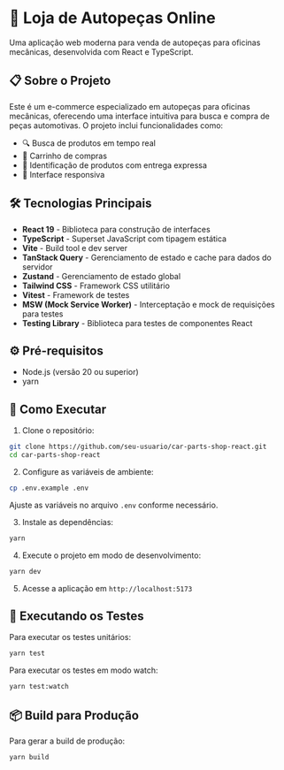 # 🚗 Loja de Autopeças Online

Uma aplicação web moderna para venda de autopeças para oficinas mecânicas, desenvolvida com React e TypeScript.

## 📋 Sobre o Projeto

Este é um e-commerce especializado em autopeças para oficinas mecânicas, oferecendo uma interface intuitiva para busca e compra de peças automotivas. O projeto inclui funcionalidades como:

- 🔍 Busca de produtos em tempo real
- 🛒 Carrinho de compras
- 🚚 Identificação de produtos com entrega expressa
- 📱 Interface responsiva

## 🛠️ Tecnologias Principais

- **React 19** - Biblioteca para construção de interfaces
- **TypeScript** - Superset JavaScript com tipagem estática
- **Vite** - Build tool e dev server
- **TanStack Query** - Gerenciamento de estado e cache para dados do servidor
- **Zustand** - Gerenciamento de estado global
- **Tailwind CSS** - Framework CSS utilitário
- **Vitest** - Framework de testes
- **MSW (Mock Service Worker)** - Interceptação e mock de requisições para testes
- **Testing Library** - Biblioteca para testes de componentes React

## ⚙️ Pré-requisitos

- Node.js (versão 20 ou superior)
- yarn

## 🚀 Como Executar

1. Clone o repositório:
```bash
git clone https://github.com/seu-usuario/car-parts-shop-react.git
cd car-parts-shop-react
```

2. Configure as variáveis de ambiente:
```bash
cp .env.example .env
```
Ajuste as variáveis no arquivo `.env` conforme necessário.

3. Instale as dependências:
```bash
yarn
```

4. Execute o projeto em modo de desenvolvimento:
```bash
yarn dev
```

5. Acesse a aplicação em `http://localhost:5173`

## 🧪 Executando os Testes

Para executar os testes unitários:
```bash
yarn test
```

Para executar os testes em modo watch:
```bash
yarn test:watch
```

## 📦 Build para Produção

Para gerar a build de produção:
```bash
yarn build
```
